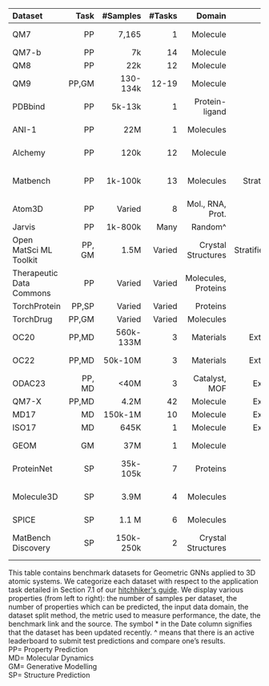 | Dataset  | Task  | #Samples | #Tasks | Domain         | Split       | Metric       | Date  | Benchmark      | Source  |
| :---     | ---:  | ---:     | ---:   | ---:           | ---:        | ---:         | ---:  | ---:           | ---:    |
| QM7      | PP    | 7,165    | 1      | Molecule       | Stratified  | MAE          | 2012* | MoleculeNet    | [GDB-13],[MoleculeNet](https://moleculenet.org/) |
| QM7-b    | PP    | 7k       | 14     | Molecule       | Random      | MAE          | 2014  | MoleculeNet    | [GDB-13],[info](http://quantum-machine.org/datasets/),[info](https://deepchem.readthedocs.io/_/downloads/en/2.4.0/pdf/)|
| QM8      | PP    | 22k      | 12     | Molecule       | Random      | MAE          | 2014  | MoleculeNet    | [GDB-17],[info](http://quantum-machine.org/datasets/) |
| QM9      | PP,GM | 130-134k | 12-19  | Molecule       | Random      | MAE          | 2012  | MoleculeNet    | [GDB-17],[info](http://quantum-machine.org/datasets/),[PyG](https://pytorch-geometric.readthedocs.io/en/latest/generated/torch_geometric.datasets.QM9.html) |
| PDBbind  | PP    | 5k-13k   | 1      | Protein-ligand | Time        | RMSE         | 2004* | MoleculeNet    | [PDB](https://www.rcsb.org/search),[info](https://deepchem.readthedocs.io/_/downloads/en/2.4.0/pdf/) |
| ANI-1    | PP    | 22M      | 1      | Molecules      | -           | MAE, ROC AUC | 2017  | -         | [GDB-11],[github](https://github.com/isayev/ANI1_dataset),[data-git](https://github.com/atomistic-machine-learning/schnetpack/blob/dce002f1befe9bd1ccd5efb7651a1f6ed7c224a8/src/schnetpack/datasets/ani1.py)  |
| Alchemy  | PP    | 120k     | 12     | Molecule       | Stratified^ | MAE          | 2019  | [Alchemy Contest](https://alchemy.tencent.com/#leaderboard) | [GDB MedChem](https://gdb.unibe.ch/downloads/), [link](https://alchemy.tencent.com/), [link](https://huggingface.co/graphs-datasets) |
| Matbench  | PP    | 1k-100k  | 13     | Molecules      | StratifiedKFold^| MAE, ROC-AUC | 2019 | [Matbench](https://matbench.materialsproject.org/)| [Materials Project](https://next-gen.materialsproject.org/),[data](https://ml.materialsproject.org/) | |
| Atom3D     | PP      | Varied      | 8       | Mol., RNA, Prot. | Varied       | Various    | 2021 | [Atoms3D](https://www.atom3d.ai/)  |  [github](https://github.com/drorlab/atom3d) |
| Jarvis     | PP      | 1k-800k     | Many   | Random^        | Molecules      | MAE          | 2020* | [Nist-Jarvis](https://pages.nist.gov/jarvis/databases/)  | [Docu](https://pages.nist.gov/jarvis/),[Paper](https://www.nature.com/articles/s41524-020-00440-1) |
|Open MatSci ML Toolkit  | PP, GM | 1.5M  |   Varied  | Crystal Structures | Stratified/Random  |  MAE  |2023* | [Open MatSci ML Toolkit](https://github.com/IntelLabs/matsciml}) | [Paper](https://arxiv.org/abs/2309.05934), [github](https://github.com/IntelLabs/matsciml) |
| Therapeutic Data Commons  | PP | Varied  | Varied     | Molecules, Proteins    | Stratified | Varied         | 2022 | [TDC](https://tdcommons.ai/) |  [Documentation](https://tdcommons.ai/),[github](https://github.com/mims-harvard/TDC) |
| TorchProtein     | PP,SP | Varied       | Varied       | Proteins                 | Stratified | Varied         | 2022 | | [TorchProtein](https://torchprotein.ai/benchmark) | [Paper](https://arxiv.org/abs/2206.02096),[github](https://github.com/DeepGraphLearning/PEER_Benchmark) |
| TorchDrug    | PP,GM  | Varied       | Varied       | Molecules                 | Stratified  | Varied         | 2022 | [TorchDrug](https://torchdrug.ai/) | [Paper](https://arxiv.org/abs/2202.08320),[github](https://github.com/DeepGraphLearning/torchdrug/) |
| OC20         | PP,MD  | 560k-133M    | 3        | Materials     | Extrapolation^   | MAE, EwT  | 2020*  | [OCP](https://opencatalystproject.org/)  | [Paper](https://pubs.acs.org/doi/10.1021/acscatal.0c04525), [github](https://github.com/Open-Catalyst-Project/ocp)        |
| OC22       | PP,MD  | 50k-10M      | 3       | Materials      | Extrapolation^    | MAE, EwT     | 2022* | [OCP](https://opencatalystproject.org/) | [Paper](https://pubs.acs.org/doi/10.1021/acscatal.2c05426), [gitub](https://github.com/Open-Catalyst-Project/ocp)          |
| ODAC23     | PP, MD |  <40M        | 3       | Catalyst, MOF |   Extrapolation   | MAE, EwT     | 2023* | [Paper](https://pubs.acs.org/doi/10.1021/acscatal.2c05426)[github](https://github.com/Open-Catalyst-Project/ocp) |
| QM7-X      | PP,MD  | 4.2M        | 42       | Molecule       | Extrapolation | MAE  | 2022 | - | [GDB-13](https://gdb.unibe.ch/downloads/) |
| MD17       | MD     | 150k-1M         | 10        | Molecule                 | Extrapolation               | MAE                  | 2017* | [info](http://quantum-machine.org/datasets/)[PyG](https://pytorch-geometric.readthedocs.io/en/latest/generated/torch_geometric.datasets.MD17.html#torch_geometric.datasets.MD17)[HF](https://huggingface.co/graphs-datasets)[git](https://github.com/atomistic-machine-learning/schnetpack/blob/dce002f1befe9bd1ccd5efb7651a1f6ed7c224a8/src/schnetpack/datasets/md17.py#L188)             |
| ISO17      | MD    | 645K          | 1       | Molecule                 | Extrapolation          | MAE                | 2016 | - | [QM9](http://www.quantum-machine.org/datasets/#md-datasets)             |
| GEOM       | GM    | 37M           | 1      | Molecule                  | Random             | MAE, RMSD              | 2021* | GEOM | [Paper](https://www.nature.com/articles/s41597-022-01288-4), [github](https://github.com/learningmatter-mit/geom) |
| ProteinNet   | SP   | 35k-105k     | 7       |  Proteins                   | Stratified               | Varied         | 2019  | -   | [Paper](https://bmcbioinformatics.biomedcentral.com/articles/10.1186/s12859-019-2932-0), [github](https://github.com/aqlaboratory/proteinnet) |
| Molecule3D   | SP   | 3.9M           | 4        | Molecules               | Random             | MAE, RMSE, validity  | 2021 | - | [PubChemQC](https://arxiv.org/pdf/2110.01717.pdf) | [Paper](https://arxiv.org/pdf/2110.01717.pdf)[link](https://arxiv.org/pdf/2110.01717.pdf)  |
| SPICE   | SP |  1.1 M    |  6       |  Molecules          | Random   | MAE        | 2023 | - | [Paper](https://www.nature.com/articles/s41597-022-01882-6),[github](https://github.com/openmm/spice-dataset) |    
| MatBench Discovery | SP |  150k-250k    |  2      | Crystal Structures        | Varied   | F1, Accuracy, MAE      | 2023 | [MatBench Discovery](https://matbench-discovery.materialsproject.org/models) | [Paper](https://matbench-discovery.materialsproject.org/preprint), [github](https://github.com/openmm/spice-dataset) |


This table contains benchmark datasets for Geometric GNNs applied to 3D atomic systems. We categorize each dataset with respect to the application task detailed in Section 7.1 of our [hitchhiker's guide](https://arxiv.org/abs/2312.07511). We display various properties (from left to right): the number of samples per dataset, the number of properties which can be predicted, the input data domain, the dataset split method, the metric used to measure performance, the date, the benchmark link and the source. The symbol * in the Date column signifies that the dataset has been updated recently. ^ means that there is an active leaderboard to submit test predictions and compare one’s results. \
PP= Property Prediction \
MD= Molecular Dynamics \
GM= Generative Modelling \
SP= Structure Prediction